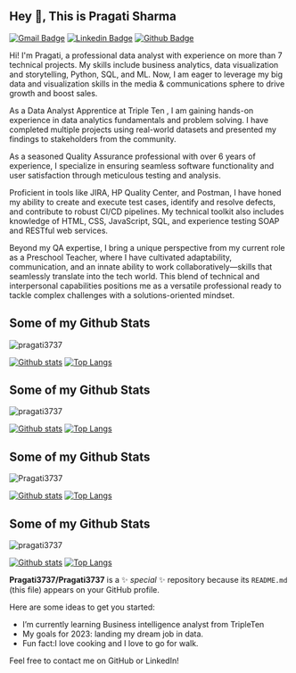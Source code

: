 ## Hey 👋, This is Pragati Sharma
[![Gmail Badge](https://img.shields.io/badge/-jaypree86@gmail.com-c14438?style=flat&logo=Gmail&logoColor=white&link=mailto:jaypree86@gmail.com)](mailto:jaypree86@gmail.com) 
[![Linkedin Badge](https://img.shields.io/badge/-www.linkedin.com/in/pragatisharma-0a72a033a?style=flat&logo=Linkedin&logoColor=white&link=https://www.linkedin.com/in/www.linkedin.com/in/pragatisharma-0a72a033a/)](https://www.linkedin.com/in/www.linkedin.com/in/pragatisharma-0a72a033a/) [![Github Badge](https://img.shields.io/badge/-pragati3737-grey?style=flat&logo=github&logoColor=white&link=https://github.com/pragati3737/)](https://www.github.com/pragati3737/) <p align='left'>Hi! I'm Pragati, a professional data analyst with experience on more than 7 technical projects. My skills include business analytics, data visualization and storytelling, Python, SQL, and ML. Now, I am eager to leverage my big data and visualization skills in the media & communications sphere to drive growth and boost sales.

As a Data Analyst Apprentice at Triple Ten , I am gaining hands-on experience in data analytics fundamentals and problem solving. I have completed multiple projects using real-world datasets and presented my findings to stakeholders from the community.

As a seasoned Quality Assurance professional with over 6 years of experience, I specialize in ensuring seamless software functionality and user satisfaction through meticulous testing and analysis.

Proficient in tools like JIRA, HP Quality Center, and Postman, I have honed my ability to create and execute test cases, identify and resolve defects, and contribute to robust CI/CD pipelines. My technical toolkit also includes knowledge of HTML, CSS, JavaScript, SQL, and experience testing SOAP and RESTful web services.

Beyond my QA expertise, I bring a unique perspective from my current role as a Preschool Teacher, where I have cultivated adaptability, communication, and an innate ability to work collaboratively—skills that seamlessly translate into the tech world. This blend of technical and interpersonal capabilities positions me as a versatile professional ready to tackle complex challenges with a solutions-oriented mindset.</p>
## Some of my Github Stats
<p align=left> <img src=https://komarev.com/ghpvc/?username=pragati3737 alt=pragati3737 /> </p>

[![Github stats](https://github-readme-stats.vercel.app/api?username=pragati3737&show_icons=true&include_all_commits=true)](https://github.com/pragati3737/github-readme-stats)
[![Top Langs](https://github-readme-stats.vercel.app/api/top-langs/?username=pragati3737&layout=compact)](https://github.com/pragati3737/github-readme-stats)

## Some of my Github Stats
<p align=left> <img src=https://komarev.com/ghpvc/?username=pragati3737 alt=pragati3737 /> </p>

[![Github stats](https://github-readme-stats.vercel.app/api?username=pragati3737&show_icons=true&include_all_commits=true)](https://github.com/pragati3737/github-readme-stats)
[![Top Langs](https://github-readme-stats.vercel.app/api/top-langs/?username=pragati3737&layout=compact)](https://github.com/pragati3737/github-readme-stats)

## Some of my Github Stats
<p align=left> <img src=https://komarev.com/ghpvc/?username=Pragati3737 alt=Pragati3737 /> </p>

[![Github stats](https://github-readme-stats.vercel.app/api?username=Pragati3737&show_icons=true&include_all_commits=true)](https://github.com/Pragati3737/github-readme-stats)
[![Top Langs](https://github-readme-stats.vercel.app/api/top-langs/?username=Pragati3737&layout=compact)](https://github.com/Pragati3737/github-readme-stats)

## Some of my Github Stats
<p align=left> <img src=https://komarev.com/ghpvc/?username=pragati3737 alt=pragati3737 /> </p>

[![Github stats](https://github-readme-stats.vercel.app/api?username=pragati3737&show_icons=true&include_all_commits=true)](https://github.com/pragati3737/github-readme-stats)
[![Top Langs](https://github-readme-stats.vercel.app/api/top-langs/?username=pragati3737&layout=compact)](https://github.com/pragati3737/github-readme-stats)

**Pragati3737/Pragati3737** is a ✨ _special_ ✨ repository because its `README.md` (this file) appears on your GitHub profile.

Here are some ideas to get you started:


-  I’m currently learning Business intelligence analyst from TripleTen
-  My goals for 2023: landing my dream job in data.
- Fun fact:I love cooking and I love to go for walk.

 Feel free to contact me on GitHub or LinkedIn!</p><p align='left'> 
